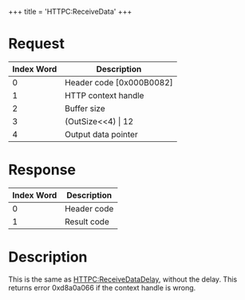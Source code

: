 +++
title = 'HTTPC:ReceiveData'
+++

# Request

| Index Word | Description                |
|------------|----------------------------|
| 0          | Header code \[0x000B0082\] |
| 1          | HTTP context handle        |
| 2          | Buffer size                |
| 3          | (OutSize\<\<4) \| 12       |
| 4          | Output data pointer        |

# Response

| Index Word | Description |
|------------|-------------|
| 0          | Header code |
| 1          | Result code |

# Description

This is the same as
[HTTPC:ReceiveDataDelay](HTTPC:ReceiveDataDelay "wikilink"), without the
delay. This returns error 0xd8a0a066 if the context handle is wrong.
